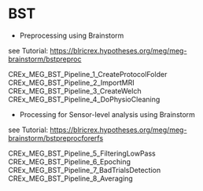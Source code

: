 
# BST

 * Preprocessing using Brainstorm
 
 see Tutorial: https://blricrex.hypotheses.org/meg/meg-brainstorm/bstpreproc
 
  CREx_MEG_BST_Pipeline_1_CreateProtocolFolder
  CREx_MEG_BST_Pipeline_2_ImportMRI
  CREx_MEG_BST_Pipeline_3_CreateWelch
  CREx_MEG_BST_Pipeline_4_DoPhysioCleaning
 
 * Processing for Sensor-level analysis using Brainstorm
 
 see Tutorial: https://blricrex.hypotheses.org/meg/meg-brainstorm/bstpreprocforerfs
 
  CREx_MEG_BST_Pipeline_5_FilteringLowPass
  CREx_MEG_BST_Pipeline_6_Epoching
  CREx_MEG_BST_Pipeline_7_BadTrialsDetection
  CREx_MEG_BST_Pipeline_8_Averaging
